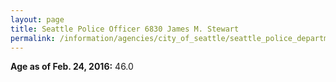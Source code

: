 ```yaml
---
layout: page
title: Seattle Police Officer 6830 James M. Stewart
permalink: /information/agencies/city_of_seattle/seattle_police_department/copbook/6830/
---
```


**Age as of Feb. 24, 2016:** 46.0
